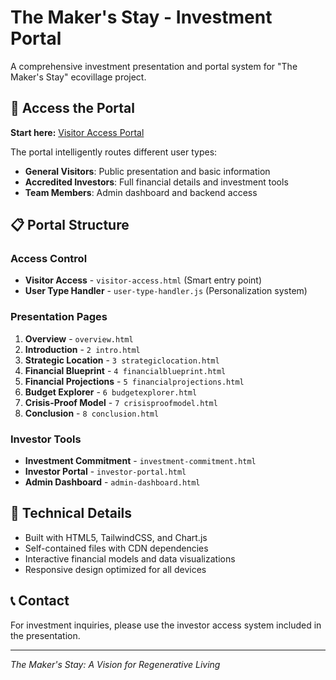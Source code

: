 # The Maker's Stay - Investment Portal

A comprehensive investment presentation and portal system for "The Maker's Stay" ecovillage project.

## 🚀 Access the Portal

**Start here:** [Visitor Access Portal](visitor-access.html)

The portal intelligently routes different user types:
- **General Visitors**: Public presentation and basic information
- **Accredited Investors**: Full financial details and investment tools  
- **Team Members**: Admin dashboard and backend access

## 📋 Portal Structure

### Access Control
- **Visitor Access** - `visitor-access.html` (Smart entry point)
- **User Type Handler** - `user-type-handler.js` (Personalization system)

### Presentation Pages
1. **Overview** - `overview.html`
2. **Introduction** - `2 intro.html`
3. **Strategic Location** - `3 strategiclocation.html`
4. **Financial Blueprint** - `4 financialblueprint.html`
5. **Financial Projections** - `5 financialprojections.html`
6. **Budget Explorer** - `6 budgetexplorer.html`
7. **Crisis-Proof Model** - `7 crisisproofmodel.html`
8. **Conclusion** - `8 conclusion.html`

### Investor Tools
- **Investment Commitment** - `investment-commitment.html`
- **Investor Portal** - `investor-portal.html`
- **Admin Dashboard** - `admin-dashboard.html`

## 🔧 Technical Details

- Built with HTML5, TailwindCSS, and Chart.js
- Self-contained files with CDN dependencies
- Interactive financial models and data visualizations
- Responsive design optimized for all devices

## 📞 Contact

For investment inquiries, please use the investor access system included in the presentation.

---

*The Maker's Stay: A Vision for Regenerative Living*
